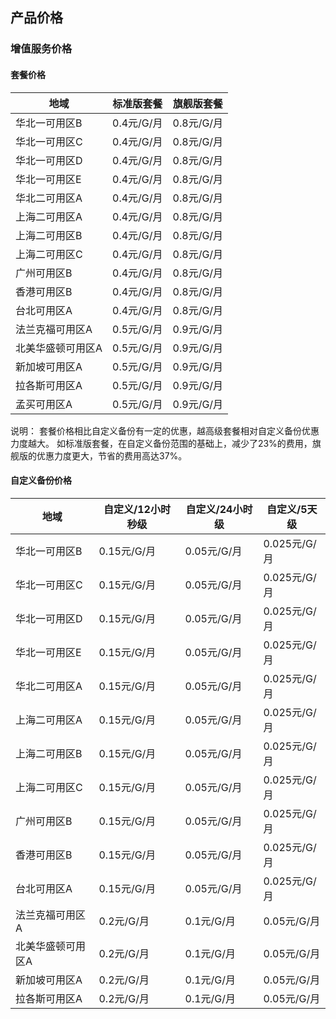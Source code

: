 ## 产品价格

### 增值服务价格

#### 套餐价格

| 地域        |  标准版套餐  |  旗舰版套餐  |
| ---------  | -------- | -------- |
| 华北一可用区B | 0.4元/G/月 | 0.8元/G/月 |
| 华北一可用区C | 0.4元/G/月 | 0.8元/G/月 |
| 华北一可用区D | 0.4元/G/月 | 0.8元/G/月 |
| 华北一可用区E | 0.4元/G/月 | 0.8元/G/月 |
| 华北二可用区A | 0.4元/G/月 | 0.8元/G/月 |
| 上海二可用区A | 0.4元/G/月 | 0.8元/G/月 |
| 上海二可用区B | 0.4元/G/月 | 0.8元/G/月 |
| 上海二可用区C | 0.4元/G/月 | 0.8元/G/月 |
| 广州可用区B   | 0.4元/G/月 | 0.8元/G/月 |
| 香港可用区B   | 0.4元/G/月 | 0.8元/G/月 |
| 台北可用区A   | 0.4元/G/月 | 0.8元/G/月 |
| 法兰克福可用区A   | 0.5元/G/月 | 0.9元/G/月 |
| 北美华盛顿可用区A   | 0.5元/G/月 | 0.9元/G/月 |
| 新加坡可用区A   | 0.5元/G/月 | 0.9元/G/月 |
| 拉各斯可用区A   | 0.5元/G/月 | 0.9元/G/月 |
| 孟买可用区A   | 0.5元/G/月 | 0.9元/G/月 |

说明： 套餐价格相比自定义备份有一定的优惠，越高级套餐相对自定义备份优惠力度越大。  如标准版套餐，在自定义备份范围的基础上，减少了23%的费用，旗舰版的优惠力度更大，节省的费用高达37%。
 
#### 自定义备份价格

| 地域        |  自定义/12小时秒级  |  自定义/24小时级  |  自定义/5天级  |
| ---------  | -------- | -------- | -------- |
| 华北一可用区B | 0.15元/G/月 | 0.05元/G/月 | 0.025元/G/月 |
| 华北一可用区C | 0.15元/G/月 | 0.05元/G/月 | 0.025元/G/月 |
| 华北一可用区D | 0.15元/G/月 | 0.05元/G/月 | 0.025元/G/月 |
| 华北一可用区E | 0.15元/G/月 | 0.05元/G/月 | 0.025元/G/月 |
| 华北二可用区A | 0.15元/G/月 | 0.05元/G/月 | 0.025元/G/月 |
| 上海二可用区A | 0.15元/G/月 | 0.05元/G/月 | 0.025元/G/月 |
| 上海二可用区B | 0.15元/G/月 | 0.05元/G/月 | 0.025元/G/月 |
| 上海二可用区C | 0.15元/G/月 | 0.05元/G/月 | 0.025元/G/月 |
| 广州可用区B   | 0.15元/G/月 | 0.05元/G/月 | 0.025元/G/月 |
| 香港可用区B   | 0.15元/G/月 | 0.05元/G/月 | 0.025元/G/月 |
| 台北可用区A   | 0.15元/G/月 | 0.05元/G/月 | 0.025元/G/月 |
| 法兰克福可用区A   | 0.2元/G/月 | 0.1元/G/月 | 0.05元/G/月 |
| 北美华盛顿可用区A   | 0.2元/G/月 | 0.1元/G/月 | 0.05元/G/月 |
| 新加坡可用区A   | 0.2元/G/月 | 0.1元/G/月 | 0.05元/G/月 |
| 拉各斯可用区A   | 0.2元/G/月 | 0.1元/G/月 | 0.05元/G/月 |



